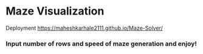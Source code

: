 # Maze Visualization

Deployment 
https://maheshkarhale2111.github.io/Maze-Solver/

### Input number of rows and speed of maze generation and enjoy! 
